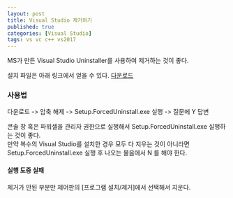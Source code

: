 ```yaml
---
layout: post
title: Visual Studio 제거하기 
published: true
categories: [Visual Studio]
tags: vs vc c++ vs2017
---
```

MS가 만든 Visual Studio Uninstaller를 사용하여 제거하는 것이 좋다.  
 
설치 파일은 아래 링크에서 얻을 수 있다.
[다운로드](https://github.com/Microsoft/VisualStudioUninstaller/releases)
 

### 사용법
다운로드 -> 압축 해제 -> Setup.ForcedUninstall.exe 실행 -> 질문에 Y 답변

콘솔 창 혹은 파워셀을 관리자 권한으로 실행해서 Setup.ForcedUninstall.exe 실행하는 것이 좋다.  
만약 복수의 Visual Studio를 설치한 경우 모두 다 지우는 것이 아니라면 Setup.ForcedUninstall.exe 실행 후 나오는 물음에서 N 를 해야 한다.

#### 실행 도중 실패 
제거가 안된 부분만 제어판의 [프로그램 설치/제거]에서 선택해서 지운다.  
  
  
